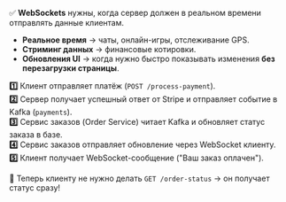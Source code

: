 
✅ **WebSockets** нужны, когда сервер должен в реальном времени отправлять данные клиентам.

- **Реальное время** → чаты, онлайн-игры, отслеживание GPS.
- **Стриминг данных** → финансовые котировки.
- **Обновления UI** → когда нужно быстро показывать изменения **без перезагрузки страницы**.



**1️⃣** Клиент отправляет платёж (`POST /process-payment`).  
**2️⃣** Сервер получает успешный ответ от Stripe и отправляет событие в Kafka (`payments`).  
**3️⃣** Сервис заказов (Order Service) читает Kafka и обновляет статус заказа в базе.  
**4️⃣** Сервис заказов отправляет обновление через WebSocket клиенту.  
**5️⃣** Клиент получает WebSocket-сообщение ("Ваш заказ оплачен").

📌 Теперь клиенту не нужно делать `GET /order-status` → он получает статус сразу!

